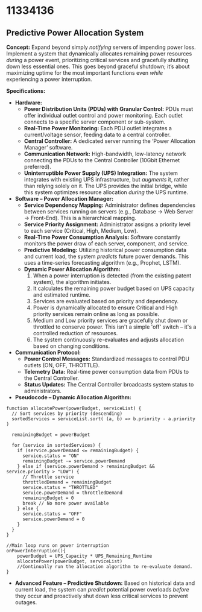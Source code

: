 # 11334136

## Predictive Power Allocation System

**Concept:** Expand beyond simply *notifying* servers of impending power loss. Implement a system that dynamically allocates remaining power resources *during* a power event, prioritizing critical services and gracefully shutting down less essential ones. This goes beyond graceful shutdown; it’s about maximizing uptime for the most important functions even *while* experiencing a power interruption.

**Specifications:**

*   **Hardware:**
    *   **Power Distribution Units (PDUs) with Granular Control:** PDUs must offer individual outlet control and power monitoring.  Each outlet connects to a specific server component or sub-system.
    *   **Real-Time Power Monitoring:**  Each PDU outlet integrates a current/voltage sensor, feeding data to a central controller.
    *   **Central Controller:** A dedicated server running the ‘Power Allocation Manager’ software.
    *   **Communication Network:** High-bandwidth, low-latency network connecting the PDUs to the Central Controller (10Gbit Ethernet preferred).
    *   **Uninterruptible Power Supply (UPS) Integration:**  The system integrates with existing UPS infrastructure, but *augments* it, rather than relying solely on it. The UPS provides the initial bridge, while this system optimizes resource allocation *during* the UPS runtime.
*   **Software – Power Allocation Manager:**
    *   **Service Dependency Mapping:**  Administrator defines dependencies between services running on servers (e.g., Database -> Web Server -> Front-End).  This is a hierarchical mapping.
    *   **Service Priority Assignment:**  Administrator assigns a priority level to each service (Critical, High, Medium, Low).
    *   **Real-Time Power Consumption Analysis:**  Software constantly monitors the power draw of each server, component, and service.
    *   **Predictive Modeling:** Utilizing historical power consumption data and current load, the system *predicts* future power demands.  This uses a time-series forecasting algorithm (e.g., Prophet, LSTM).
    *   **Dynamic Power Allocation Algorithm:**
        1.  When a power interruption is detected (from the existing patent system), the algorithm initiates.
        2.  It calculates the remaining power budget based on UPS capacity and estimated runtime.
        3.  Services are evaluated based on priority and dependency.
        4.  Power is dynamically allocated to ensure Critical and High priority services remain online as long as possible.
        5.  Medium and Low priority services are gracefully shut down or throttled to conserve power. This isn't a simple 'off' switch – it's a controlled reduction of resources.
        6.  The system continuously re-evaluates and adjusts allocation based on changing conditions.
*   **Communication Protocol:**
    *   **Power Control Messages:** Standardized messages to control PDU outlets (ON, OFF, THROTTLE).
    *   **Telemetry Data:** Real-time power consumption data from PDUs to the Central Controller.
    *   **Status Updates:**  The Central Controller broadcasts system status to administrators.
*   **Pseudocode – Dynamic Allocation Algorithm:**

```
function allocatePower(powerBudget, serviceList) {
  // Sort services by priority (descending)
  sortedServices = serviceList.sort( (a, b) => b.priority - a.priority )

  remainingBudget = powerBudget

  for (service in sortedServices) {
    if (service.powerDemand <= remainingBudget) {
      service.status = "ON"
      remainingBudget -= service.powerDemand
    } else if (service.powerDemand > remainingBudget && service.priority > "LOW") {
      // Throttle service
      throttledDemand = remainingBudget
      service.status = "THROTTLED"
      service.powerDemand = throttledDemand
      remainingBudget = 0
      break // No more power available
    } else {
      service.status = "OFF"
      service.powerDemand = 0
    }
  }
}

//Main loop runs on power interruption
onPowerInterruption(){
    powerBudget = UPS_Capacity * UPS_Remaining_Runtime
    allocatePower(powerBudget, serviceList)
    //Continually run the allocation algorithm to re-evaluate demand.
}
```

*   **Advanced Feature – Predictive Shutdown:** Based on historical data and current load, the system can *predict* potential power overloads *before* they occur and proactively shut down less critical services to prevent outages.
